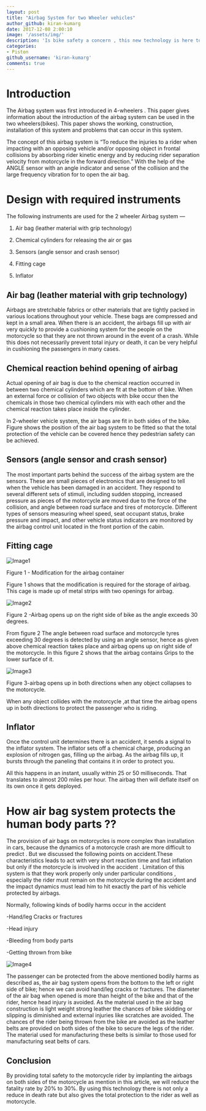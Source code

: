 ```yaml
---
layout: post
title: "Airbag System for two Wheeler vehicles"
author_github: kiran-kumarg
date: 2017-12-08 2:00:10
image: '/assets/img/'
description: 'Is bike safety a concern , this new technology is here to protect you'
categories:
- Piston
github_username: 'kiran-kumarg'
comments: true
---
```


# Introduction

The Airbag system was first introduced in 4-wheelers . This paper gives information about the introduction of the airbag system can be used in the two wheelers(bikes). This paper shows the working, construction, installation of this system and problems that can occur in this system.

The concept of this airbag system is “To reduce the injuries to a rider when impacting with an opposing vehicle and/or opposing object in frontal collisions by absorbing rider kinetic energy and by reducing rider separation velocity from motorcycle in the forward direction.” With the help of the ANGLE sensor with an angle indicator and sense of the collision and the large frequency vibration for to open the air bag.

# Design with required instruments

The following instruments are used for the 2 wheeler Airbag system —

1. Air bag (leather material with grip technology)

2. Chemical cylinders for releasing the air or gas

3. Sensors (angle sensor and crash sensor)

4. Fitting cage

5. Inflator

## Air bag (leather material with grip technology)

Airbags are stretchable fabrics or other materials that are tightly packed in various locations throughout your vehicle. These bags are compressed and kept in a small area. When there is an accident, the airbags fill up with air very quickly to provide a cushioning system for the people on the motorcycle so that they are not thrown around in the event of a crash. While this does not necessarily prevent total injury or death, it can be very helpful in cushioning the passengers in many cases.

## Chemical reaction behind opening of airbag

Actual opening of air bag is due to the chemical reaction occurred in between two chemical cylinders which are fit at the bottom of bike. When an external force or collision of two objects with bike occur then the chemicals in those two chemical cylinders mix with each other and the chemical reaction takes place inside the cylinder.

In 2-wheeler vehicle system, the air bags are fit in both sides of the bike. Figure shows the position of the air bag system to be fitted so that the total protection of the vehicle can be covered hence they pedestrian safety can be achieved.

## Sensors (angle sensor and crash sensor)

The most important parts behind the success of the airbag system are the sensors. These are small pieces of electronics that are designed to tell when the vehicle has been damaged in an accident. They respond to several different sets of stimuli, including sudden stopping, increased pressure as pieces of the motorcycle are moved due to the force of the collision, and angle between road surface and tires of motorcycle. Different types of sensors measuring wheel speed, seat occupant status, brake pressure and impact, and other vehicle status indicators are monitored by the airbag control unit located in the front portion of the cabin.

## Fitting cage

![Image1](/blog/assets/img/THE_AIRBAG_SYSTEM_FOR_2-WHEELER_VEHICLE/image1.jpeg)

Figure 1 - Modification for the airbag container

Figure 1 shows that the modification is required for the storage of airbag. This cage is made up of metal strips with two openings for airbag.

![Image2](/blog/assets/img/THE_AIRBAG_SYSTEM_FOR_2-WHEELER_VEHICLE/image2.jpeg)

Figure 2 -Airbag opens up on the  right side of bike as the angle exceeds 30 degrees.

From figure 2  The angle between road surface and motorcycle tyres exceeding 30 degrees is detected by using an angle sensor, hence as given above chemical reaction takes place and airbag opens up on right side of the motorcycle. In this figure 2 shows that the airbag contains Grips to the lower surface of it.

![Image3](/blog/assets/img/THE_AIRBAG_SYSTEM_FOR_2-WHEELER_VEHICLE/image3.jpeg)

Figure 3-airbag opens up in both directions when any object collapses to the
motorcycle.

When any object collides with the motorcycle ,at that time the airbag opens up in both directions to protect the passenger who is riding.

## Inflator

Once the control unit determines there is an accident, it sends a signal to the inflator system. The inflator sets off a chemical charge, producing an explosion of nitrogen gas, filling up the airbag. As the airbag fills up, it bursts through the paneling that contains it in order to protect you.

All this happens in an instant, usually within 25 or 50 milliseconds. That translates to almost 200 miles per hour. The airbag then will deflate itself on its own once it gets deployed.

# How air bag system protects the human body parts ??

The provision of air bags on motorcycles is more complex than installation in cars, because the dynamics of a motorcycle crash are more difficult to predict . But we discussed the following points on accident.These characteristics leads to act with very short reaction time and fast inflation but only if the motorcycle is involved in the accident . Limitation of this system is that they work properly only under particular conditions , especially  the rider must remain on the motorcycle during the accident and the impact dynamics must lead him to hit exactly
the part of his vehicle protected by airbags.

Normally, following kinds of bodily harms occur in the accident

-Hand/leg Cracks or fractures

-Head injury

-Bleeding from body parts

-Getting thrown from bike

![Image4](/blog/assets/img/THE_AIRBAG_SYSTEM_FOR_2-WHEELER_VEHICLE/image4.jpeg)

The passenger can be protected from the above mentioned bodily harms as described as, the air bag system opens from the bottom to the left or right side of bike; hence we can avoid hand/leg cracks or fractures. The diameter of the air bag when opened is more than height of the bike and that of the rider, hence head injury is avoided. As the material used in the air bag construction is light weight strong leather the chances of bike skidding or slipping is diminished and external injuries like scratches are avoided. The chances of the rider being thrown from the bike are avoided as the leather belts are provided on both sides of the bike to secure the legs of the rider. The material used for manufacturing these belts is similar to those used for manufacturing seat belts of cars.

## Conclusion

By providing  total safety to the motorcycle rider by implanting the airbags on both sides of the motorcycle as mention in this article, we will reduce the fatality rate by 20% to 30%. By using this technology there is not only a reduce in death rate but also gives the total protection to the rider as well as motorcycle.
